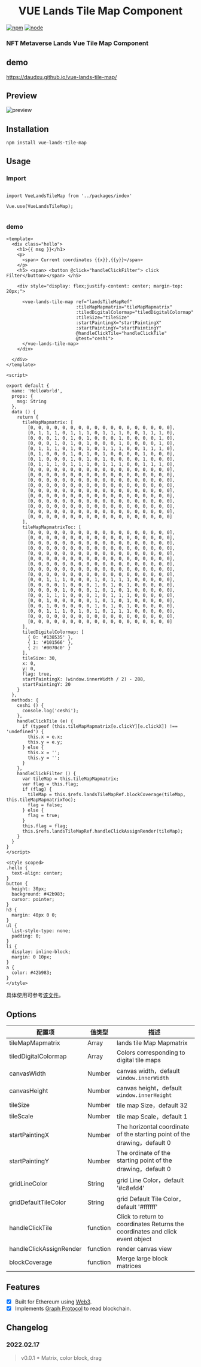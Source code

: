 <h1 align="center">
   VUE Lands Tile Map Component
</h1>

[![npm][npm]][npm-url]
[![node][node]][node-url]



### NFT Metaverse Lands Vue Tile Map Component

## demo
https://daudxu.github.io/vue-lands-tile-map/

## Preview

![preview](./images/preview.png)

## Installation

```
npm install vue-lands-tile-map
```
## Usage

### Import

```

import VueLandsTileMap from '../packages/index'

Vue.use(VueLandsTileMap);


```

### demo

```
<template>
  <div class="hello">
    <h1>{{ msg }}</h1>
    <p>
      <span> Current coordinates {{x}},{{y}}</span>
    </p>
    <h5> <span> <button @click="handleClickFilter"> click Filter</button></span> </h5>

    <div style="display: flex;justify-content: center; margin-top: 20px;">

      <vue-lands-tile-map ref="landsTileMapRef"
                          :tileMapMapmatrix="tileMapMapmatrix"
                          :tiledDigitalColormap="tiledDigitalColormap"
                          :tileSize="tileSize"
                          :startPaintingX="startPaintingX"
                          :startPaintingY="startPaintingY"
                          @handleClickTile="handleClickTile"
                          @test="ceshi">
      </vue-lands-tile-map>
    </div>

  </div>
</template>

<script>

export default {
  name: 'HelloWorld',
  props: {
    msg: String
  },
  data () {
    return {
      tileMapMapmatrix: [
        [0, 0, 0, 0, 0, 0, 0, 0, 0, 0, 0, 0, 0, 0, 0, 0, 0, 0],
        [0, 1, 1, 1, 0, 1, 1, 1, 0, 1, 1, 1, 0, 0, 1, 1, 1, 0],
        [0, 0, 0, 1, 0, 1, 0, 1, 0, 0, 0, 1, 0, 0, 0, 0, 1, 0],
        [0, 0, 0, 1, 0, 1, 0, 1, 0, 0, 0, 1, 0, 0, 0, 0, 1, 0],
        [0, 1, 1, 1, 0, 1, 0, 1, 0, 1, 1, 1, 0, 0, 1, 1, 1, 0],
        [0, 1, 0, 0, 0, 1, 0, 1, 0, 1, 0, 0, 0, 0, 1, 0, 0, 0],
        [0, 1, 0, 0, 0, 1, 0, 1, 0, 1, 0, 0, 0, 0, 1, 0, 0, 0],
        [0, 1, 1, 1, 0, 1, 1, 1, 0, 1, 1, 1, 0, 0, 1, 1, 1, 0],
        [0, 0, 0, 0, 0, 0, 0, 0, 0, 0, 0, 0, 0, 0, 0, 0, 0, 0],
        [0, 0, 0, 0, 0, 0, 0, 0, 0, 0, 0, 0, 0, 0, 0, 0, 0, 0],
        [0, 0, 0, 0, 0, 0, 0, 0, 0, 0, 0, 0, 0, 0, 0, 0, 0, 0],
        [0, 0, 0, 0, 0, 0, 0, 0, 0, 0, 0, 0, 0, 0, 0, 0, 0, 0],
        [0, 0, 0, 0, 0, 0, 0, 0, 0, 0, 0, 0, 0, 0, 0, 0, 0, 0],
        [0, 0, 0, 0, 0, 0, 0, 0, 0, 0, 0, 0, 0, 0, 0, 0, 0, 0],
        [0, 0, 0, 0, 0, 0, 0, 0, 0, 0, 0, 0, 0, 0, 0, 0, 0, 0],
        [0, 0, 0, 0, 0, 0, 0, 0, 0, 0, 0, 0, 0, 0, 0, 0, 0, 0],
        [0, 0, 0, 0, 0, 0, 0, 0, 0, 0, 0, 0, 0, 0, 0, 0, 0, 0],
        [0, 0, 0, 0, 0, 0, 0, 0, 0, 0, 0, 0, 0, 0, 0, 0, 0, 0]
      ],
      tileMapMapmatrixToc: [
        [0, 0, 0, 0, 0, 0, 0, 0, 0, 0, 0, 0, 0, 0, 0, 0, 0, 0],
        [0, 0, 0, 0, 0, 0, 0, 0, 0, 0, 0, 0, 0, 0, 0, 0, 0, 0],
        [0, 0, 0, 0, 0, 0, 0, 0, 0, 0, 0, 0, 0, 0, 0, 0, 0, 0],
        [0, 0, 0, 0, 0, 0, 0, 0, 0, 0, 0, 0, 0, 0, 0, 0, 0, 0],
        [0, 0, 0, 0, 0, 0, 0, 0, 0, 0, 0, 0, 0, 0, 0, 0, 0, 0],
        [0, 0, 0, 0, 0, 0, 0, 0, 0, 0, 0, 0, 0, 0, 0, 0, 0, 0],
        [0, 0, 0, 0, 0, 0, 0, 0, 0, 0, 0, 0, 0, 0, 0, 0, 0, 0],
        [0, 0, 0, 0, 0, 0, 0, 0, 0, 0, 0, 0, 0, 0, 0, 0, 0, 0],
        [0, 0, 0, 0, 0, 0, 0, 0, 0, 0, 0, 0, 0, 0, 0, 0, 0, 0],
        [0, 0, 1, 1, 1, 0, 0, 0, 1, 0, 1, 1, 1, 0, 0, 0, 0, 0],
        [0, 0, 0, 0, 1, 0, 0, 0, 1, 0, 1, 0, 1, 0, 0, 0, 0, 0],
        [0, 0, 0, 0, 1, 0, 0, 0, 1, 0, 1, 0, 1, 0, 0, 0, 0, 0],
        [0, 0, 1, 1, 1, 0, 0, 0, 1, 0, 1, 1, 1, 0, 0, 0, 0, 0],
        [0, 0, 1, 0, 0, 0, 0, 0, 1, 0, 1, 0, 1, 0, 0, 0, 0, 0],
        [0, 0, 1, 0, 0, 0, 0, 0, 1, 0, 1, 0, 1, 0, 0, 0, 0, 0],
        [0, 0, 1, 1, 1, 0, 1, 0, 1, 0, 1, 1, 1, 0, 0, 0, 0, 0],
        [0, 0, 0, 0, 0, 0, 0, 0, 0, 0, 0, 0, 0, 0, 0, 0, 0, 0],
        [0, 0, 0, 0, 0, 0, 0, 0, 0, 0, 0, 0, 0, 0, 0, 0, 0, 0]
      ],
      tiledDigitalColormap: [
        { 0: '#138535' },
        { 1: '#101566' },
        { 2: '#0070c0' }
      ],
      tileSize: 30,
      x: 0,
      y: 0,
      flag: true,
      startPaintingX: (window.innerWidth / 2) - 288,
      startPaintingY: 20
    }
  },
  methods: {
    ceshi () {
      console.log('ceshi');
    },
    handleClickTile (e) {
      if (typeof (this.tileMapMapmatrix[e.clickY][e.clickX]) !== 'undefined') {
        this.x = e.x;
        this.y = e.y;
      } else {
        this.x = '';
        this.y = '';
      }
    },
    handleClickFilter () {
      var tileMap = this.tileMapMapmatrix;
      var flag = this.flag;
      if (flag) {
        tileMap = this.$refs.landsTileMapRef.blockCoverage(tileMap, this.tileMapMapmatrixToc);
        flag = false;
      } else {
        flag = true;
      }
      this.flag = flag;
      this.$refs.landsTileMapRef.handleClickAssignRender(tileMap);
    }
  }
}
</script>

<style scoped>
.hello {
  text-align: center;
}
button {
  height: 30px;
  background: #42b983;
  cursor: pointer;
}
h3 {
  margin: 40px 0 0;
}
ul {
  list-style-type: none;
  padding: 0;
}
li {
  display: inline-block;
  margin: 0 10px;
}
a {
  color: #42b983;
}
</style>

```

具体使用可参考[该文件](../../examples/landsTileMap.vue)。

## Options

| 配置项                  | 值类型   | 描述                                                                          |
| ----------------------- | -------- | ----------------------------------------------------------------------------- |
| tileMapMapmatrix        | Array    | lands tile Map Mapmatrix                                                      |
| tiledDigitalColormap    | Array    | Colors corresponding to digital tile maps                                     |
| canvasWidth             | Number   | canvas width，default `window.innerWidth`                                     |
| canvasHeight            | Number   | canvas height，default `window.innerHeight`                                   |
| tileSize                | Number   | tile map Size，default 32                                                     |
| tileScale               | Number   | tile map Scale，default 1                                                     |
| startPaintingX          | Number   | The horizontal coordinate of the starting point of the drawing，default 0     |
| startPaintingY          | Number   | The ordinate of the starting point of the drawing，default 0                  |
| gridLineColor           | String   | grid Line Color，default '#c8efd4'                                            |
| gridDefaultTileColor    | String   | grid Default Tile Color，default '#ffffff'                                    |
| handleClickTile         | function | Click to return to coordinates Returns the coordinates and click event object |
| handleClickAssignRender | function | render canvas view                                                            |
| blockCoverage           | function | Merge large block matrices                                                    |

## Features

  - [X] Built for Ethereum using [Web3](https://github.com/ethereum/web3.js/).
  - [X] Implements [Graph Protocol](https://github.com/graphprotocol) to read blockchain.
## Changelog

### 2022.02.17

> v0.0.1 \* Matrix, color block, drag

[npm]: https://img.shields.io/npm/v/postcss-load-config.svg
[npm-url]: https://npmjs.com/package/postcss-load-config
[node]: https://img.shields.io/node/v/postcss-load-plugins.svg
[node-url]: https://nodejs.org/
